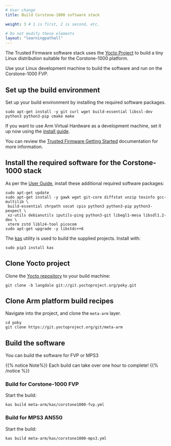 ```yaml
---
# User change
title: Build Corstone-1000 software stack

weight: 3 # 1 is first, 2 is second, etc.

# Do not modify these elements
layout: "learningpathall"
---
```

The Trusted Firmware software stack uses the [Yocto Project](https://www.yoctoproject.org/) to build a tiny Linux distribution suitable for the Corstone-1000 platform.

Use your Linux development machine to build the software and run on the Corstone-1000 FVP.

## Set up the build environment

Set up your build environment by installing the required software packages. 

```console
sudo apt-get install -y git curl wget build-essential libssl-dev python3 python3-pip cmake make
```

If you want to use Arm Virtual Hardware as a development machine, set it up now using the [install guide](/install-guides/avh/).

You can review the [Trusted Firmware Getting Started](https://tf-m-user-guide.trustedfirmware.org/getting_started/index.html) documentation for more information.

## Install the required software for the Corstone-1000 stack

As per the [User Guide](https://corstone1000.docs.arm.com/en/latest/user-guide.html), install these additional required software packages:

```console
sudo apt-get update
sudo apt-get install -y gawk wget git-core diffstat unzip texinfo gcc-multilib \
 build-essential chrpath socat cpio python3 python3-pip python3-pexpect \
 xz-utils debianutils iputils-ping python3-git libegl1-mesa libsdl1.2-dev \
 xterm zstd liblz4-tool picocom
sudo apt-get upgrade -y libstdc++6
```
The [kas](https://pypi.org/project/kas/) utility is used to build the supplied projects. Install with:

```console
sudo pip3 install kas
```

## Clone Yocto project

Clone the [Yocto repository](https://www.yoctoproject.org/software-overview/downloads/) to your build machine:

```console
git clone -b langdale git://git.yoctoproject.org/poky.git
```

## Clone Arm platform build recipes

Navigate into the project, and clone the `meta-arm` layer.

```console
cd poky
git clone https://git.yoctoproject.org/git/meta-arm
```

## Build the software 

You can build the software for FVP or MPS3

{{% notice Note%}}
Each build can take over one hour to complete!
{{% /notice %}}

### Build for Corstone-1000 FVP

Start the build:

```console
kas build meta-arm/kas/corstone1000-fvp.yml
```

### Build for MPS3 AN550

Start the build:

```console
kas build meta-arm/kas/corstone1000-mps3.yml
```
